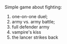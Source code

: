 Simple game about fighting:

1) one-on-one duel;
2) army vs. army battle;
3) full defender army
4) vampire's kiss
5) the lancer strikes back
